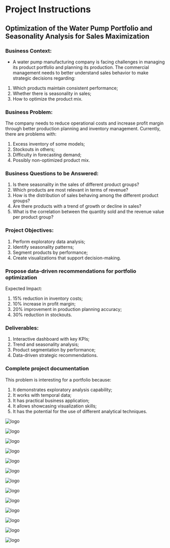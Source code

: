 # Project Instructions


## Optimization of the Water Pump Portfolio and Seasonality Analysis for Sales Maximization

### Business Context:
- A water pump manufacturing company is facing challenges in managing its product portfolio and planning its production. The commercial management needs to better understand sales behavior to make strategic decisions regarding:

1. Which products maintain consistent performance;
2. Whether there is seasonality in sales;
3. How to optimize the product mix.

### Business Problem:
The company needs to reduce operational costs and increase profit margin through better production planning and inventory management. Currently, there are problems with:

1. Excess inventory of some models;
2. Stockouts in others;
3. Difficulty in forecasting demand;
4. Possibly non-optimized product mix.

### Business Questions to be Answered:

1. Is there seasonality in the sales of different product groups?
2. Which products are most relevant in terms of revenue?
3. How is the distribution of sales behaving among the different product groups?
4. Are there products with a trend of growth or decline in sales?
5. What is the correlation between the quantity sold and the revenue value per product group?


### Project Objectives:

1. Perform exploratory data analysis;
2. Identify seasonality patterns;
3. Segment products by performance;
4. Create visualizations that support decision-making.


### Propose data-driven recommendations for portfolio optimization
Expected Impact:

1. 15% reduction in inventory costs;
2. 10% increase in profit margin;
3. 20% improvement in production planning accuracy;
4. 30% reduction in stockouts.


### Deliverables:

1. Interactive dashboard with key KPIs;
2. Trend and seasonality analysis;
3. Product segmentation by performance;
4. Data-driven strategic recommendations.


### Complete project documentation
This problem is interesting for a portfolio because:

1. It demonstrates exploratory analysis capability;
2. It works with temporal data;
3. It has practical business application;
4. It allows showcasing visualization skills;
5. It has the potential for the use of different analytical techniques.




![logo](images/1_group_counts.png)






![logo](images/2_sales_orderreturn.png)





![logo](images/3_groupcode_sales_orderreturn.png)






![logo](images/4_orderreturn_year.png)





![logo](images/5_orderreturn_month.png)




![logo](images/6_groupcode_sales_quarter.png)




![logo](images/7_correlationmap.png)




![logo](images/8_ARIMA_modeling.png)




![logo](images/9_xgboost_test.png)




![logo](images/10_xgboost_importance.png)




![logo](images/11_rf_test.png)




![logo](images/12_rf_importance.png)




![logo](images/13_iterativeprocess.png)



